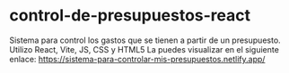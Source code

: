 # control-de-presupuestos-react
Sistema para control los gastos que se tienen a partir de un presupuesto. Utilizo React, Vite, JS, CSS y HTML5
La puedes visualizar en el siguiente enlace: https://sistema-para-controlar-mis-presupuestos.netlify.app/
